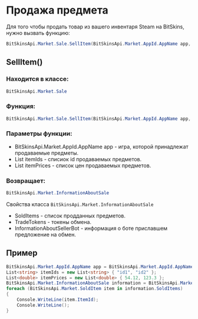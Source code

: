 ﻿# Продажа предмета

Для того чтобы продать товар из вашего инвентаря Steam на BitSkins, нужно вызвать функцию:

```csharp
BitSkinsApi.Market.Sale.SellItem(BitSkinsApi.Market.AppId.AppName app, List<string> itemIds, List<double> itemPrices);
```

## SellItem()

### Находится в классе:

```csharp
BitSkinsApi.Market.Sale
```

### Функция:

```csharp
BitSkinsApi.Market.Sale.SellItem(BitSkinsApi.Market.AppId.AppName app, List<string> itemIds, List<double> itemPrices);
```

### Параметры функции:

* BitSkinsApi.Market.AppId.AppName app - игра, которой принадлежат продаваемые предметы.
* List<string> itemIds - списиок id продаваемых предметов.
* List<double> itemPrices - список цен продаваемых предметов.

### Возвращает:

```csharp
BitSkinsApi.Market.InformationAboutSale
```

Свойства класса ```BitSkinsApi.Market.InformationAboutSale```
* SoldItems - список продданных предметов.
* TradeTokens - токены обмена.
* InformationAboutSellerBot - информация о боте приславшем предложение на обмен.

## Пример

```csharp
BitSkinsApi.Market.AppId.AppName app = BitSkinsApi.Market.AppId.AppName.CounterStrikGlobalOffensive;
List<string> itemIds = new List<string> { "id1", "id2" };
List<double> itemPrices = new List<double> { 54.12, 123.3 };
BitSkinsApi.Market.InformationAboutSale information = BitSkinsApi.Market.Sale.SellItem(app, itemIds, itemPrices);
foreach (BitSkinsApi.Market.SoldItem item in information.SoldItems)
{
    Console.WriteLine(item.ItemId);
    Console.WriteLine();
}
```